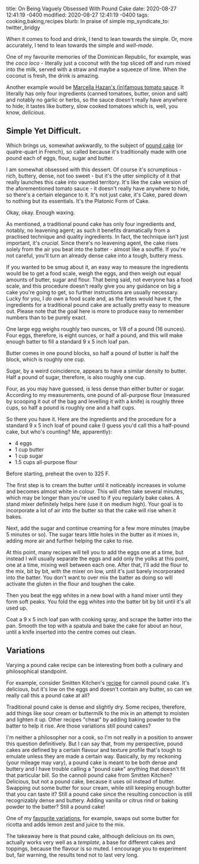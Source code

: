 title: On Being Vaguely Obsessed With Pound Cake
date: 2020-08-27 12:41:19 -0400
modified: 2020-08-27 12:41:19 -0400
tags: cooking,baking,recipes
blurb: In praise of simple
mp_syndicate_to: twitter_bridgy

When it comes to food and drink, I tend to lean towards the simple.  Or,
more accurately, I tend to lean towards the simple and *well-made*.

One of my favourite memories of the Dominican Republic, for example, was the
*coco loco* - literally just a coconut with the top sliced off and rum mixed
into the milk, served with a straw and maybe a squeeze of lime.  When the
coconut is fresh, the drink is amazing.

Another example would be [Marcella Hazan's (in)famous tomato sauce][1].  It
literally has only four ingredients (canned tomatoes, butter, onion and
salt) and notably no garlic or herbs, so the sauce doesn't really have
anywhere to hide; it tastes like buttery, slow cooked tomatoes which is,
well, you know, *delicious*.

## Simple Yet Difficult.

Which brings us, somewhat awkwardly, to the subject of [pound cake][2] (or
quatre-quart in French), so called because it's traditionally made with one
pound each of eggs, flour, sugar and butter.

I am somewhat obsessed with this dessert.  Of course it's scrumptious -
rich, buttery, dense, not too sweet - but it's the utter simplicity of it
that really launches this cake into vaunted territory.  It's like the cake
version of the aforementioned tomato sauce - it doesn't really have anywhere
to hide, so there's a certain elegance to it.  It's not just cake, it's
Cake, pared down to nothing but its essentials.  It's the Platonic Form of
Cake.

Okay, okay. Enough waxing.

As mentioned, a traditional pound cake has only four ingredients and,
notably, no leavening agent; as such it benefits dramatically from a
practised technique and quality ingredients.  In fact, the technique isn't
just important, it's *crucial*.  Since there's no leavening agent, the cake
rises solely from the air you beat into the batter - almost like a soufflé.
If you're not careful, you'll turn an already dense cake into a tough,
buttery mess.

If you wanted to be smug about it, an easy way to measure the ingredients
would be to get a food scale, weigh the eggs, and then weigh out equal
amounts of butter, sugar and flour.  That being said, not everyone has a
food scale, and this procedure doesn't really give you any guidance on big a
cake you're going to get, so further instructions are usually necessary.
Lucky for you, I *do* own a food scale and, as the fates would have it, the
ingredients for a traditional pound cake are actually pretty easy to measure
out.  Please note that the goal here is more to produce easy to remember
numbers than to be purely exact.

One large egg weighs roughly two ounces, or 1/8 of a pound (16 ounces).
Four eggs, therefore, is eight ounces, or half a pound, and this will make
enough batter to fill a standard 9 x 5 inch loaf pan.

Butter comes in one pound blocks, so half a pound of butter is half the
block, which is roughly one cup.

Sugar, by a weird coincidence, appears to have a similar density to butter.
Half a pound of sugar, therefore, is also roughly one cup.

Four, as you may have guessed, is less dense than either butter or sugar.
According to my measurements, one pound of all-purpose flour (measured by
scooping it out of the bag and levelling it with a knife) is roughly three
cups, so half a pound is roughly one and a half cups.

So there you have it.  Here are the ingredients and the procedure for a
standard 9 x 5 inch loaf of pound cake (I guess you'd call this a half-pound
cake, but who's counting?  Me, apparently):

* 4 eggs
* 1 cup butter
* 1 cup sugar
* 1.5 cups all-purpose flour

Before starting, preheat the oven to 325 F.

The first step is to cream the butter until it noticeably increases in
volume and becomes almost white in colour.  This will often take several
minutes, which may be longer than you're used to if you regularly bake
cakes.  A stand mixer definitely helps here (use it on medium high).  Your
goal is to incorporate a lot of air into the butter so that the cake will
rise when it bakes.

Next, add the sugar and continue creaming for a few more minutes (maybe 5
minutes or so).  The sugar tears little holes in the butter as it mixes in,
adding more air and further helping the cake to rise.

At this point, many recipes will tell you to add the eggs one at a time, but
instead I will usually separate the eggs and add only the yolks at this
point, one at a time, mixing well between each one.  After that, I'll add
the flour to the mix, bit by bit, with the mixer on low, until it's just
barely incorporated into the batter.  You don't want to over mix the batter
as doing so will activate the gluten in the flour and toughen the cake.

Then you beat the egg whites in a new bowl with a hand mixer until they form
soft peaks.  You fold the egg whites into the batter bit by bit until it's
all used up.

Coat a 9 x 5 inch loaf pan with cooking spray, and scrape the batter into
the pan.  Smooth the top with a spatula and bake the cake for about an hour,
until a knife inserted into the centre comes out clean.

## Variations

Varying a pound cake recipe can be interesting from both a culinary and
philosophical standpoint.

For example, consider Smitten Kitchen's [recipe][3] for cannoli pound cake.
It's delicious, but it's low on the eggs and doesn't contain any butter, so
can we really call this a pound cake at all?

Traditional pound cake is dense and slightly dry.  Some recipes, therefore,
add things like sour cream or buttermilk to the mix in an attempt to moisten
and lighten it up.  Other recipes "cheat" by adding baking powder to the
batter to help it rise.  Are those variations still pound cakes?

I'm neither a philosopher nor a cook, so I'm not really in a position to
answer this question definitively.  But I can say that, from my perspective,
pound cakes are defined by a certain flavour and texture profile that's
tough to emulate unless they are made a certain way.  Basically, by my
reckoning (your mileage may vary), a pound cake is meant to be both dense
and buttery and I have trouble calling a "pound cake" anything that doesn't
fit that particular bill.  So the cannoli pound cake from Smitten Kitchen?
Delicious, but not a pound cake, because it uses oil instead of butter.
Swapping out some butter for sour cream, while still keeping enough butter
that you can taste it?  Still a pound cake since the resulting concoction is
still recognizably dense and buttery.  Adding vanilla or citrus rind or
baking powder to the batter?  Still a pound cake!

One of my [favourite variations][4], for example, swaps out some butter for
ricotta and adds lemon zest and juice to the mix.

The takeaway here is that pound cake, although delicious on its own,
actually works very well as a *template*, a base for different cakes and
toppings, because the flavour is so muted.  I encourage you to experiment
but, fair warning, the results tend not to last very long.

[1]: https://www.thekitchn.com/marcella-hazans-amazing-4ingre-144538
[2]: https://en.wikipedia.org/wiki/Pound_cake
[3]: https://smittenkitchen.com/2015/10/cannoli-pound-cake/
[4]: https://www.savingdessert.com/easy-lemon-ricotta-pound-cake/
